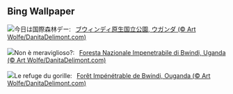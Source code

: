 ## Bing Wallpaper
![](https://www.bing.com/th?id=OHR.BwindiNationalForest_JA-JP5771338834_UHD.jpg&w=1000)今日は国際森林デー:&nbsp;&ensp;[ブウィンディ原生国立公園, ウガンダ (© Art Wolfe/DanitaDelimont.com)](https://www.bing.com/th?id=OHR.BwindiNationalForest_JA-JP5771338834_UHD.jpg)
<br><br/>
![](https://www.bing.com/th?id=OHR.BwindiNationalForest_IT-IT7927335166_UHD.jpg&w=1000)Non è meraviglioso?:&nbsp;&ensp;[Foresta Nazionale Impenetrabile di Bwindi, Uganda (© Art Wolfe/DanitaDelimont.com)](https://www.bing.com/th?id=OHR.BwindiNationalForest_IT-IT7927335166_UHD.jpg)
<br><br/>
![](https://www.bing.com/th?id=OHR.BwindiNationalForest_FR-FR4997320861_UHD.jpg&w=1000)Le refuge du gorille:&nbsp;&ensp;[Forêt Impénétrable de Bwindi, Ouganda (© Art Wolfe/DanitaDelimont.com)](https://www.bing.com/th?id=OHR.BwindiNationalForest_FR-FR4997320861_UHD.jpg)
<br><br/>
